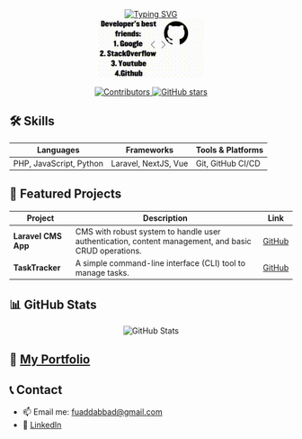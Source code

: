 <div align="center">
  <a href="https://git.io/typing-svg"><img
      src="https://readme-typing-svg.demolab.com?font=mono&pause=1000&color=0BB100&background=000000&center=true&vCenter=true&random=true&width=460&height=90&lines=%F0%9F%91%8B+Hi%2C+I%E2%80%99m+%40Dirga;%F0%9F%91%80+I%E2%80%99m+interested+in+AI%2FML;%F0%9F%93%9A+focus%3A+Backend%2C+Machine+Learning"
      alt="Typing SVG" /></a>
</div>
<div align="center">
  <img src="the_gif.gif" />
</div>

<!-- Badges -->
<p align="center">
  <a href="https://github.com/Dirga36">
    <img src="https://img.shields.io/github/contributors/Dirga36/Dirga36?color=blue" alt="Contributors" />
  </a>
  <a href="https://github.com/Dirga36?tab=repositories&sort=stargazers">
    <img src="https://img.shields.io/github/stars/Dirga36?style=social" alt="GitHub stars" />
  </a>
</p>

## 🛠️ Skills

| Languages | Frameworks | Tools & Platforms |
| ----------------------- | -------------------- | ----------------- |
| PHP, JavaScript, Python | Laravel, NextJS, Vue | Git, GitHub CI/CD |

<h2>🚀 Featured Projects</h2>

<table>
  <thead>
    <tr>
      <th>Project</th>
      <th>Description</th>
      <th>Link</th>
    </tr>
  </thead>
  <tbody>
    <tr>
      <td><strong>Laravel CMS App</strong></td>
      <td>CMS with robust system to handle user authentication, content management, and basic CRUD operations.</td>
      <td><a href="https://github.com/Dirga36/belajar-laravel.V2.git">GitHub</a></td>
    </tr>
    <tr>
      <td><strong>TaskTracker</strong></td>
      <td>A simple command-line interface (CLI) tool to manage tasks.</td>
      <td><a href="https://github.com/Dirga36/Task-Tracker.git">GitHub</a></td>
    </tr>
  </tbody>
</table>

## 📊 GitHub Stats

<div style="display: flex; justify-content: center; align-items: center; flex-wrap: wrap; gap: 1rem;">
  <img
    src="https://github-readme-stats.vercel.app/api?username=Dirga36&theme=monokai&show_icons=true&hide_border=false&count_private=true"
    alt="GitHub Stats" />
</div>

## 📄 [My Portfolio](https://dirga36.github.io/Dirga36/)

## 📞 Contact

- 📫 Email me: <fuaddabbad@gmail.com>
- 🔗 [LinkedIn](httwww.linkedin.com/in/fu-ad-husnan-10481a30b)
